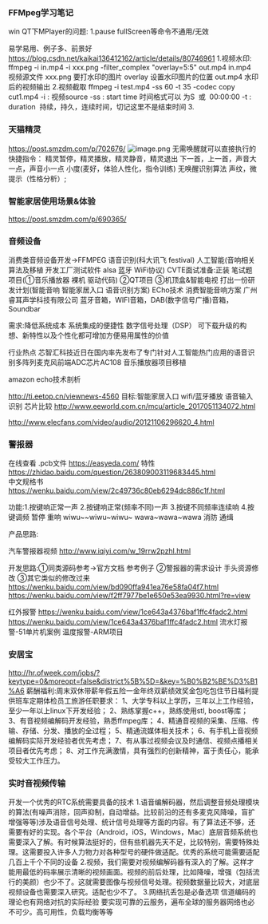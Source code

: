 ### FFMpeg学习笔记
win QT下MPlayer的问题:
1.pause fullScreen等命令不通用/无效

易学易用、例子多、前景好
https://blog.csdn.net/kaikai136412162/article/details/80746961
1.视频水印:
ffmpeg -i in.mp4 -i xxx.png -filter_complex "overlay=5:5"  out.mp4
in.mp4  视频源文件
xxx.png  要打水印的图片
overlay  设置水印图片的位置
out.mp4 水印后的视频输出
2.视频截取
ffmpeg -i test.mp4 -ss 60 -t 35 -codec copy cut1.mp4
-i : 视频source
-ss : start time 时间格式可以 为S  或  00:00:00
-t : duration  持续，持久，连续时间，切记这里不是结束时间
3.

### 天猫精灵
https://post.smzdm.com/p/702676/
![image.png](https://upload-images.jianshu.io/upload_images/2636843-3f3a5e466160c996.png?imageMogr2/auto-orient/strip%7CimageView2/2/w/1240)
无需唤醒就可以直接执行的快捷指令： 
精灵暂停，精灵播放，精灵静音，精灵退出
下一首，上一首，声音大一点，声音小一点
小度(麦好，体验人性化，指令训练)
无唤醒识别算法
声纹，微提示（性格分析）;
### 智能家居使用场景&体验
https://post.smzdm.com/p/690365/

### 音频设备
消费类音频设备开发->FFMPEG 语音识别(科大讯飞 festival) 人工智能(音响相关算法及移植 开发工厂测试软件 alsa 蓝牙 WiFi协议)
CVTE面试准备:正装 笔试题 项目(①音乐播放器 裸机 驱动代码) ②QT项目 ③机顶盒&智能电视  打出一份研发计划(智能音响 智能家居入口 语音识别方案)  ECho技术 消费智能音响方案
广州睿耳声学科技有限公司
蓝牙音箱，WIFI音箱，DAB(数字信号广播)音箱，Soundbar

需求:降低系统成本  系统集成的便捷性  数字信号处理（DSP）  可下载升级的构想、新特性以及个性化都可增加方便易用属性的价值

行业热点
芯智汇科技近日在国内率先发布了专门针对人工智能热门应用的语音识别多阵列麦克风前端ADC芯片AC108       音乐播放器项目移植 

amazon echo技术剖析

http://ti.eetop.cn/viewnews-4560
目标:智能家居入口 wifi/蓝牙播放 语音输入识别
芯片比较 http://www.eeworld.com.cn/mcu/article_2017051134072.html

http://www.elecfans.com/video/audio/20121106296620_4.html

### 警报器
在线查看 .pcb文件 https://easyeda.com/
特性 https://zhidao.baidu.com/question/263809003119683445.html    
中文规格书 https://wenku.baidu.com/view/2c49736c80eb6294dc886c1f.html

功能:1.按键响正常一声
2.按键响正常(频率不同)一声
3.按键不同频率连续响
4.按键调频 暂停 重响 wiwu~~wiwu~wiwu~  wawa~wawa~wawa  消防 通缉 

产品思路:

汽车警报器视频 http://www.iqiyi.com/w_19rrw2pzhl.html

开发思路:①同类源码参考->官方文档  参考例子 
②警报器的需求设计 手头资源修改
③其它类似的修改过来 https://wenku.baidu.com/view/bd090ffa941ea76e58fa04f7.html
https://wenku.baidu.com/view/f2ff7977be1e650e53ea9930.html?re=view

红外报警 https://wenku.baidu.com/view/1ce643a4376baf1ffc4fadc2.html
https://wenku.baidu.com/view/1ce643a4376baf1ffc4fadc2.html
流水灯报警-51单片机案例
温度报警-ARM项目


### 安居宝   
http://hr.ofweek.com/jobs/?keytype=0&moreopt=false&district%5B%5D=&key=%B0%B2%BE%D3%B1%A6
薪酬福利:周末双休带薪年假五险一金年终双薪绩效奖金包吃包住节日福利提供班车定期体检员工旅游任职要求：
1、大学专科以上学历，三年以上工作经验，至少一年以上linux下开发经验；
2、熟练掌握c++，熟练使用stl, boost等库；
3、有音视频编解码开发经验，熟悉ffmpeg库；
4、精通音视频的采集、压缩、传输、存储、分发、播放的全过程；
5、精通流媒体相关技术；
6、有手机上音视频编解码实际开发经验者优先考虑；
7、有从事过视频会议及时通信、视频点播相关项目者优先考虑；
8、对工作充满激情，具有强烈的创新精神，富于责任心，能承受较大工作压力。

### 实时音视频传输
开发一个优秀的RTC系统需要具备的技术
1.语音编解码器，然后调整音频处理模块的算法(有噪声消除，回声抑制，自动增益。比较前沿的还有多麦克风降噪，盲扩增强等等)涉及语音信号处理、统计信号处理等方面的内容。有了算法还不够，还需要有好的实现。各个平台（Android，iOS，Windows，Mac）底层音频系统也需要深入了解。有时候算法挺好的，但有些机器先天不足，比较特别，需要特殊处理。这需要投入许多人力物力对各种型号的硬件做适配。优秀的系统可能需要适配几百上千个不同的设备
2.视频，我们需要对视频编解码器有深入的了解。这样才能用最低的码率展示清晰的视频画面。视频的前后处理，比如降噪，增强（包括流行的美颜）也少不了。这就需要图像与视频信号处理。视频数据量比较大，对底层视频设备也需要深入研究。适配也少不了。
3.网络抗丢包是必备选项  信道编码的理论也有网络对抗的实际经验
要实现可靠的云服务，遍布全球的服务器网络也必不可少。高可用性，负载均衡等等














